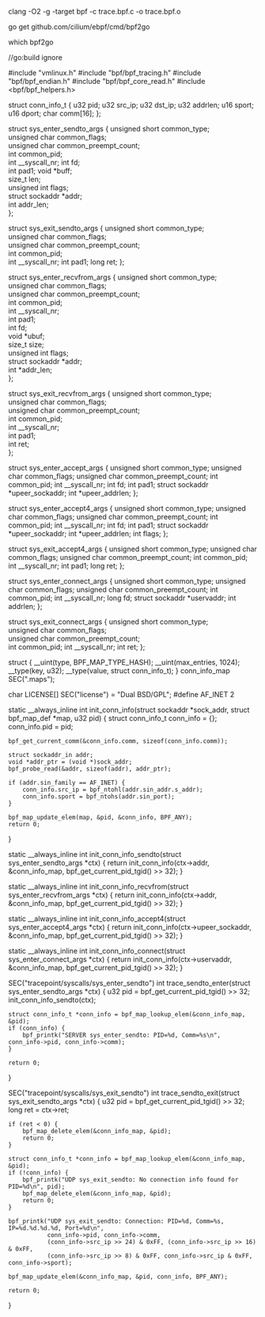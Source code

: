clang -O2 -g -target bpf -c trace.bpf.c -o trace.bpf.o

go get github.com/cilium/ebpf/cmd/bpf2go

which bpf2go

//go:build ignore

#include "vmlinux.h"
#include "bpf/bpf_tracing.h"
#include "bpf/bpf_endian.h"
#include "bpf/bpf_core_read.h"
#include <bpf/bpf_helpers.h>

struct conn_info_t {
    u32 pid;
    u32 src_ip;
    u32 dst_ip;
    u32 addrlen;
    u16 sport;
    u16 dport;
    char comm[16];
};

struct sys_enter_sendto_args {
    unsigned short common_type;       
    unsigned char common_flags;       
    unsigned char common_preempt_count;      
    int common_pid;   
    int __syscall_nr; 
    int fd;  
    int pad1;
    void *buff;     
    size_t len;      
    unsigned int flags;       
    struct sockaddr *addr;   
    int addr_len;   
};

struct sys_exit_sendto_args {
    unsigned short common_type;      
    unsigned char common_flags;     
    unsigned char common_preempt_count;   
    int common_pid;   
    int __syscall_nr; 
    int pad1;
    long ret; 
};

struct sys_enter_recvfrom_args {
    unsigned short common_type;           
    unsigned char common_flags;           
    unsigned char common_preempt_count;   
    int common_pid;                       
    int __syscall_nr;                     
    int pad1;                            
    int fd;                               
    void *ubuf;                           
    size_t size;                          
    unsigned int flags;                                              
    struct sockaddr *addr;                
    int *addr_len;                        
};

struct sys_exit_recvfrom_args {
    unsigned short common_type;           
    unsigned char common_flags;          
    unsigned char common_preempt_count;  
    int common_pid;                       
    int __syscall_nr;                    
    int pad1;                             
    int ret;                             
};

struct sys_enter_accept_args {
    unsigned short common_type;
    unsigned char common_flags;
    unsigned char common_preempt_count;
    int common_pid;
    int __syscall_nr;
    int fd;
    int pad1;
    struct sockaddr *upeer_sockaddr;
    int *upeer_addrlen;
};

struct sys_enter_accept4_args {
    unsigned short common_type;
    unsigned char common_flags;
    unsigned char common_preempt_count;
    int common_pid;
    int __syscall_nr;
    int fd;
    int pad1;
    struct sockaddr *upeer_sockaddr;
    int *upeer_addrlen;
    int flags;
};

struct sys_exit_accept4_args {
    unsigned short common_type;
    unsigned char common_flags;
    unsigned char common_preempt_count;
    int common_pid;
    int __syscall_nr;
    int pad1;
    long ret;
};

struct sys_enter_connect_args {
    unsigned short common_type;
    unsigned char common_flags;
    unsigned char common_preempt_count;
    int common_pid;
    int __syscall_nr;
    long fd;
    struct sockaddr *uservaddr;
    int addrlen;
};

struct sys_exit_connect_args {
    unsigned short common_type;      
    unsigned char common_flags;      
    unsigned char common_preempt_count;    
    int common_pid; 
    int __syscall_nr; 
    int ret; 
};

struct {
    __uint(type, BPF_MAP_TYPE_HASH);
    __uint(max_entries, 1024);
    __type(key, u32);
    __type(value, struct conn_info_t);
} conn_info_map SEC(".maps");

char LICENSE[] SEC("license") = "Dual BSD/GPL";
#define AF_INET 2

static __always_inline int init_conn_info(struct sockaddr *sock_addr, struct bpf_map_def *map, u32 pid)
{
    struct conn_info_t conn_info = {};
    conn_info.pid = pid;
    
    bpf_get_current_comm(&conn_info.comm, sizeof(conn_info.comm));

    struct sockaddr_in addr;
    void *addr_ptr = (void *)sock_addr;
    bpf_probe_read(&addr, sizeof(addr), addr_ptr);

    if (addr.sin_family == AF_INET) {
        conn_info.src_ip = bpf_ntohl(addr.sin_addr.s_addr);
        conn_info.sport = bpf_ntohs(addr.sin_port);
    }

    bpf_map_update_elem(map, &pid, &conn_info, BPF_ANY);
    return 0;
}

static __always_inline int init_conn_info_sendto(struct sys_enter_sendto_args *ctx)
{
    return init_conn_info(ctx->addr, &conn_info_map, bpf_get_current_pid_tgid() >> 32);
}

static __always_inline int init_conn_info_recvfrom(struct sys_enter_recvfrom_args *ctx)
{
    return init_conn_info(ctx->addr, &conn_info_map, bpf_get_current_pid_tgid() >> 32);
}

static __always_inline int init_conn_info_accept4(struct sys_enter_accept4_args *ctx)
{
    return init_conn_info(ctx->upeer_sockaddr, &conn_info_map, bpf_get_current_pid_tgid() >> 32);
}

static __always_inline int init_conn_info_connect(struct sys_enter_connect_args *ctx)
{
    return init_conn_info(ctx->uservaddr, &conn_info_map, bpf_get_current_pid_tgid() >> 32);
}

SEC("tracepoint/syscalls/sys_enter_sendto")
int trace_sendto_enter(struct sys_enter_sendto_args *ctx)
{
    u32 pid = bpf_get_current_pid_tgid() >> 32;
    init_conn_info_sendto(ctx);

    struct conn_info_t *conn_info = bpf_map_lookup_elem(&conn_info_map, &pid);
    if (conn_info) {
        bpf_printk("SERVER sys_enter_sendto: PID=%d, Comm=%s\n", conn_info->pid, conn_info->comm);
    }

    return 0;
}

SEC("tracepoint/syscalls/sys_exit_sendto")
int trace_sendto_exit(struct sys_exit_sendto_args *ctx) {
    u32 pid = bpf_get_current_pid_tgid() >> 32;
    long ret = ctx->ret;

    if (ret < 0) {
        bpf_map_delete_elem(&conn_info_map, &pid);
        return 0;
    }

    struct conn_info_t *conn_info = bpf_map_lookup_elem(&conn_info_map, &pid);
    if (!conn_info) {
        bpf_printk("UDP sys_exit_sendto: No connection info found for PID=%d\n", pid);
        bpf_map_delete_elem(&conn_info_map, &pid);
        return 0;
    }

    bpf_printk("UDP sys_exit_sendto: Connection: PID=%d, Comm=%s, IP=%d.%d.%d.%d, Port=%d\n",
               conn_info->pid, conn_info->comm,
               (conn_info->src_ip >> 24) & 0xFF, (conn_info->src_ip >> 16) & 0xFF,
               (conn_info->src_ip >> 8) & 0xFF, conn_info->src_ip & 0xFF, conn_info->sport);

    bpf_map_update_elem(&conn_info_map, &pid, conn_info, BPF_ANY);

    return 0;
}
